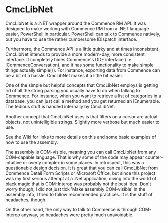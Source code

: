 # CmcLibNet
CmcLibNet is a .NET wrapper around the Commence RM API. It was designed to make working with Commence RM from a .NET language easier, PowerShell in particular. PowerShell can talk to Commence natively, but you have to use the rather cumbersome IDispatch interface.

Furthermore, the Commence API is a little quirky and at times inconsistent. CmcLibNet intends to provide a more modern-day, more consistent interface. It completely hides Commence's DDE interface (i.e. ICommenceConversation), and it has some functionality to make simple things actually simple(r). For instance, exporting data from Commence can be a bit of a hassle. CmcLibNet makes it a little bit easier.

One of the simple but helpful concepts that CmcLibNet employs is getting rid of all the string parsing you usually have to do when talking to Commence. For instance, when you want to retrieve a list of categories in a database, you can just call a method and you get returned an IEnumerable. The tedious stuff is handled internally by CmcLibNet.

Another concept that CmcLibNet uses is that filters on a cursor are actual objects, not unintelligible strings. Slightly more verbose but much easier to use. 

See the Wiki for links to more details on this and some basic examples of how to use the assembly.

The assembly is COM-visible, meaning you can call CmcLibNet from any COM-capable language. That is why some of the code may appear counter-intuitive or overly complex in some places. In retrospect, this was a questionable design decision. It is great that you can call CmcLibNet from Commence Detail Form Scripts or Microsoft Office, but since this project was my first serious attempt at a .Net application, diving into the world of black magic that is COM-Interop was probably not the best idea. Don't worry though, I did not just tick 'Make assembly COM-visible' in the assembly info, I tried to follow recommended practices. It is the stuff of headaches, though.

On the other hand, the only way to talk to Commence is through COM-Interop anyway, so headaches were pretty much unavoidable.